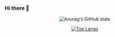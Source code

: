 ### Hi there 👋
<div align=center>
  

![Anurag's GitHub stats](https://github-readme-stats.vercel.app/api?username=lx460&show_icons=true&theme=radical)  
  
  

[![Top Langs](https://github-readme-stats.vercel.app/api/top-langs/?username=lx460&layout=compact)](https://github.com/lx460)

</div>
<!--
**lx460/lx460** is a ✨ _special_ ✨ repository because its `README.md` (this file) appears on your GitHub profile.

Here are some ideas to get you started:

- 🔭 I’m currently working on ...
- 🌱 I’m currently learning ...
- 👯 I’m looking to collaborate on ...
- 🤔 I’m looking for help with ...
- 💬 Ask me about ...
- 📫 How to reach me: ...
- 😄 Pronouns: ...
- ⚡ Fun fact: ...
-->
